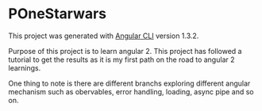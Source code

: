 # POneStarwars

This project was generated with [Angular CLI](https://github.com/angular/angular-cli) version 1.3.2.

Purpose of this project is to learn angular 2. This project has followed a tutorial to get the results as 
it is my first path on the road to angular 2 learnings. 

One thing to note is there are different branchs exploring different angular mechanism such as obervables, 
error handling, loading, async pipe and so on. 



